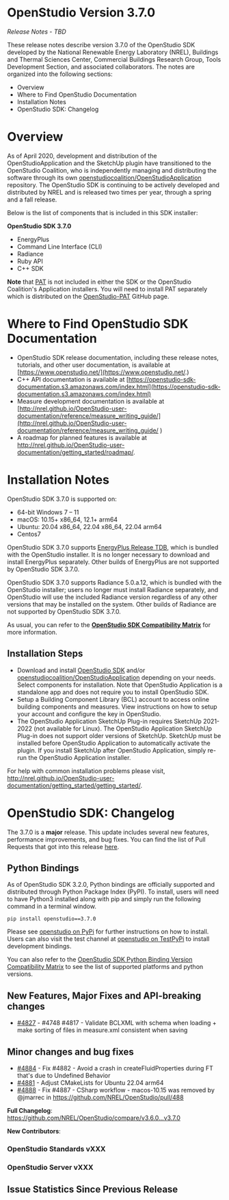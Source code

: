 # OpenStudio Version 3.7.0

_Release Notes_ - _TBD_

These release notes describe version 3.7.0 of the OpenStudio SDK developed by the National Renewable Energy Laboratory (NREL), Buildings and Thermal Sciences Center, Commercial Buildings Research Group, Tools Development Section, and associated collaborators. The notes are organized into the following sections:

-  Overview
-  Where to Find OpenStudio Documentation
-  Installation Notes
-  OpenStudio SDK: Changelog

# Overview

As of April 2020, development and distribution of the OpenStudioApplication and the SketchUp plugin have transitioned to the OpenStudio Coalition, who is independently managing and distributing the software through its own [openstudiocoalition/OpenStudioApplication](https://github.com/openstudiocoalition/OpenStudioApplication) repository. The OpenStudio SDK is continuing to be actively developed and distributed by NREL and is released two times per year, through a spring and a fall release.

Below is the list of components that is included in this SDK installer:

__**OpenStudio SDK 3.7.0**__
- EnergyPlus
- Command Line Interface (CLI)
- Radiance
- Ruby API
- C++ SDK

**Note** that [PAT](https://github.com/NREL/OpenStudio-PAT) is not included in either the SDK or the OpenStudio Coalition's Application installers. You will need to install PAT separately which is distributed on the [OpenStudio-PAT](https://github.com/NREL/OpenStudio-PAT) GitHub page.

# Where to Find OpenStudio SDK Documentation

- OpenStudio SDK release documentation, including these release notes, tutorials, and other user documentation, is available at [https://www.openstudio.net/](https://www.openstudio.net/.)
- C++ API documentation is available at [https://openstudio-sdk-documentation.s3.amazonaws.com/index.html](https://openstudio-sdk-documentation.s3.amazonaws.com/index.html)
- Measure development documentation is available at [http://nrel.github.io/OpenStudio-user-documentation/reference/measure_writing_guide/](http://nrel.github.io/OpenStudio-user-documentation/reference/measure_writing_guide/ )
- A roadmap for planned features is available at http://nrel.github.io/OpenStudio-user-documentation/getting_started/roadmap/.

# Installation Notes

OpenStudio SDK 3.7.0 is supported on:

* 64-bit Windows 7 – 11
* macOS: 10.15+ x86_64, 12.1+ arm64
* Ubuntu: 20.04 x86_64, 22.04 x86_64, 22.04 arm64
* Centos7

OpenStudio SDK 3.7.0 supports [EnergyPlus Release TDB](https://github.com/NREL/EnergyPlus/releases/tag/v23.1.0), which is bundled with the OpenStudio installer. It is no longer necessary to download and install EnergyPlus separately. Other builds of EnergyPlus are not supported by OpenStudio SDK 3.7.0.

OpenStudio SDK 3.7.0 supports Radiance 5.0.a.12, which is bundled with the OpenStudio installer; users no longer must install Radiance separately, and OpenStudio will use the included Radiance version regardless of any other versions that may be installed on the system. Other builds of Radiance are not supported by OpenStudio SDK 3.7.0.

As usual, you can refer to the **[OpenStudio SDK Compatibility Matrix](https://github.com/NREL/OpenStudio/wiki/OpenStudio-SDK-Version-Compatibility-Matrix)** for more information.


## Installation Steps

- Download and install [OpenStudio SDK](https://github.com/NREL/openstudio) and/or [openstudiocoalition/OpenStudioApplication](https://github.com/openstudiocoalition/OpenStudioApplication) depending on your needs. Select components for installation. Note that OpenStudio Application is a standalone app and does not require you to install OpenStudio SDK.
- Setup a Building Component Library (BCL) account to access online building components and measures. View instructions on how to setup your account and configure the key in OpenStudio.
- The OpenStudio Application SketchUp Plug-in requires SketchUp 2021-2022 (not available for Linux). The OpenStudio Application SketchUp Plug-in does not support older versions of SketchUp. SketchUp must be installed before OpenStudio Application to automatically activate the plugin. If you install SketchUp after OpenStudio Application, simply re-run the OpenStudio Application installer.

For help with common installation problems please visit, http://nrel.github.io/OpenStudio-user-documentation/getting_started/getting_started/.

# OpenStudio SDK: Changelog

The 3.7.0 is a **major** release. This update includes several new features, performance improvements, and bug fixes.
You can find the list of Pull Requests that got into this release [here](https://github.com/NREL/OpenStudio/pulls?utf8=%E2%9C%93&q=is%3Apr+is%3Aclosed+created%3A2022-09-26..2023-05-12+).


## Python Bindings

As of OpenStudio SDK 3.2.0, Python bindings are officially supported and distributed through Python Package Index (PyPI). To install, users will need to have Python3 installed along with pip and simply run the following command in a terminal window.

`pip install openstudio==3.7.0`

Please see [openstudio on PyPi](https://pypi.org/project/openstudio/) for further instructions on how to install. Users can also visit the test channel at [openstudio on TestPyPi](https://test.pypi.org/project/openstudio/) to install development bindings.

You can also refer to the [OpenStudio SDK Python Binding Version Compatibility Matrix](https://github.com/NREL/OpenStudio/wiki/OpenStudio-SDK-Python-Binding-Version-Compatibility-Matrix) to see the list of supported platforms and python versions.

## New Features, Major Fixes and API-breaking changes

* [#4827](https://github.com/NREL/OpenStudio/pull/4827) - #4748 #4817 - Validate BCLXML with schema when loading + make sorting of files in measure.xml consistent when saving

## Minor changes and bug fixes

* [#4884](https://github.com/NREL/OpenStudio/pull/4884) - Fix #4882 - Avoid a crash in createFluidProperties during FT that's due to Undefined Behavior
* [#4881](https://github.com/NREL/OpenStudio/pull/4881) - Adjust CMakeLists for Ubuntu 22.04 arm64
* [#4888](https://github.com/NREL/OpenStudio/pull/4888) - Fix #4887 -  CSharp workflow - macos-10.15 was removed by @jmarrec in https://github.com/NREL/OpenStudio/pull/488

**Full Changelog**: https://github.com/NREL/OpenStudio/compare/v3.6.0...v3.7.0

**New Contributors**:

### OpenStudio Standards vXXX


### OpenStudio Server vXXX


## Issue Statistics Since Previous Release

